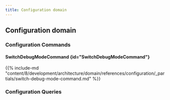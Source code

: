 ```yaml
---
title: Configuration domain
---
```


## Configuration domain

### Configuration Commands

#### SwitchDebugModeCommand {id="SwitchDebugModeCommand"}

{{%  include-md "content/8/development/architecture/domain/references/configuration/_partials/switch-debug-mode-command.md" %}}

### Configuration Queries

